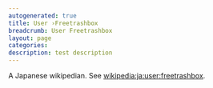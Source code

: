 ```yaml
---
autogenerated: true
title: User ›Freetrashbox
breadcrumb: User Freetrashbox
layout: page
categories: 
description: test description
---
```


A Japanese wikipedian. See [wikipedia:ja:user:freetrashbox](wikipedia_ja_user_freetrashbox "wikilink").
